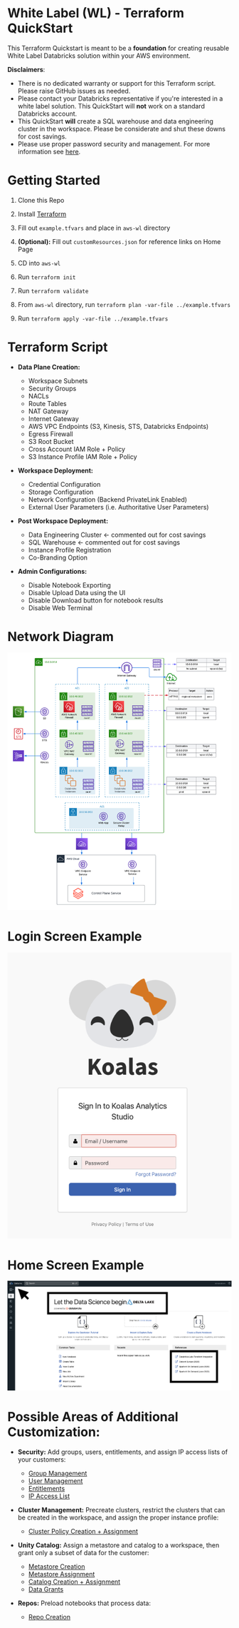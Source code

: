 # White Label (WL) - Terraform QuickStart

This Terraform Quickstart is meant to be a **foundation** for creating reusable White Label Databricks solution within your AWS environment.

**Disclaimers**: 
- There is no dedicated warranty or support for this Terraform script. Please raise GitHub issues as needed.
- Please contact your Databricks representative if you're interested in a white label solution. This QuickStart will **not** work on a standard Databricks account.
- This QuickStart **will** create a SQL warehouse and data engineering cluster in the workspace. Please be considerate and shut these downs for cost savings.
- Please use proper password security and management. For more information see [here](https://developer.hashicorp.com/terraform/cloud-docs/workspaces/variables/managing-variables).

# Getting Started

1. Clone this Repo 

2. Install [Terraform](https://developer.hashicorp.com/terraform/downloads)

3. Fill out `example.tfvars` and place in `aws-wl` directory

4. **(Optional):** Fill out `customResources.json` for reference links on Home Page

5. CD into `aws-wl`

5. Run `terraform init`

6. Run `terraform validate`

7. From `aws-wl` directory, run `terraform plan -var-file ../example.tfvars`

8. Run `terraform apply -var-file ../example.tfvars`

# Terraform Script

- **Data Plane Creation:**
    - Workspace Subnets
    - Security Groups
    - NACLs
    - Route Tables
    - NAT Gateway
    - Internet Gateway
    - AWS VPC Endpoints (S3, Kinesis, STS, Databricks Endpoints)
    - Egress Firewall
    - S3 Root Bucket
    - Cross Account IAM Role + Policy
    - S3 Instance Profile IAM Role + Policy

- **Workspace Deployment:**
    - Credential Configuration
    - Storage Configuration
    - Network Configuration (Backend PrivateLink Enabled)
    - External User Parameters (i.e. Authoritative User Parameters)

- **Post Workspace Deployment:**
    - Data Engineering Cluster <- commented out for cost savings
    - SQL Warehouse <- commented out for cost savings
    - Instance Profile Registration
    - Co-Branding Option
    
- **Admin Configurations:**
    - Disable Notebook Exporting
    - Disable Upload Data using the UI
    - Disable Download button for notebook results
    - Disable Web Terminal

# Network Diagram

![Architecture Diagram](https://github.com/JDBraun/wl-terraform-quickstart/blob/main/img/White%20Label%20-%20Network%20Topology.png)

# Login Screen Example

![Login Screen](https://github.com/JDBraun/wl-terraform-quickstart/blob/main/img/White%20Label%20-%20Login%20Screen%20Example.png)

# Home Screen Example

![Home Screen](https://github.com/JDBraun/wl-terraform-quickstart/blob/main/img/White%20Label%20-%20Home%20Screen%20Example.png)

# Possible Areas of Additional Customization:

- **Security:** Add groups, users, entitlements, and assign IP access lists of your customers:
    - [Group Management](https://registry.terraform.io/providers/databricks/databricks/latest/docs/resources/group)
    - [User Management](https://registry.terraform.io/providers/databricks/databricks/latest/docs/resources/user)
    - [Entitlements](https://registry.terraform.io/providers/databricks/databricks/latest/docs/resources/entitlements)
    - [IP Access List](https://registry.terraform.io/providers/databricks/databricks/latest/docs/resources/ip_access_list)

- **Cluster Management:** Precreate clusters, restrict the clusters that can be created in the workspace, and assign the proper instance profile: 
    - [Cluster Policy Creation + Assignment](https://registry.terraform.io/providers/databricks/databricks/latest/docs/resources/cluster_policy)

- **Unity Catalog:** Assign a metastore and catalog to a workspace, then grant only a subset of data for the customer:
    - [Metastore Creation](https://registry.terraform.io/providers/databricks/databricks/latest/docs/resources/metastore)
    - [Metastore Assignment](https://registry.terraform.io/providers/databricks/databricks/latest/docs/resources/metastore_assignment)
    - [Catalog Creation + Assignment](https://registry.terraform.io/providers/databricks/databricks/latest/docs/resources/catalog)
    - [Data Grants](https://registry.terraform.io/providers/databricks/databricks/latest/docs/resources/grants)

- **Repos:** Preload notebooks that process data: 
    - [Repo Creation](https://registry.terraform.io/providers/databricks/databricks/latest/docs/resources/repo)
